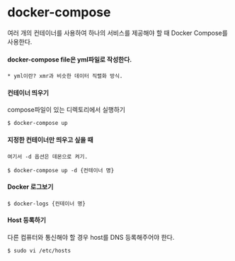 # docker-compose 
 여러 개의 컨테이너를 사용하여 하나의 서비스를 제공해야 할 때 Docker Compose를 사용한다. 

#### docker-compose file은 yml파일로 작성한다.
	* yml이란? xmr과 비슷한 데이터 직렬화 방식.


#### 컨테이너 띄우기
compose파일이 있는 디렉토리에서 실행하기
```
$ docker-compose up
```

#### 지정한 컨테이너만 띄우고 싶을 때
	여기서 -d 옵션은 데몬으로 켜기.
``` 
$ docker-compose up -d {컨테이너 명}
```
	
#### Docker 로그보기
```
$ docker-logs {컨테이너 명}
```

#### Host 등록하기
다른 컴퓨터와 통신해야 할 경우 host를 DNS 등록해주어야 한다.
```
$ sudo vi /etc/hosts
```


